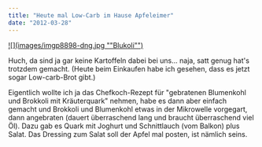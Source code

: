 ```yaml
---
title: "Heute mal Low-Carb im Hause Apfeleimer"
date: "2012-03-28"
---
```


[![](images/imgp8898-dng.jpg ""Blukoli"")](http://apfeleimer.wordpress.com/2012/03/28/heute-mal-low-carb-im-hause-apfeleimer/imgp8898-dng/)

Huch, da sind ja gar keine Kartoffeln dabei bei uns... naja, satt genug hat's trotzdem gemacht. (Heute beim Einkaufen habe ich gesehen, dass es jetzt sogar Low-carb-Brot gibt.)

Eigentlich wollte ich ja das Chefkoch-Rezept für "gebratenen Blumenkohl und Brokkoli mit Kräuterquark" nehmen, habe es dann aber einfach gemacht und Brokkoli und Blumenkohl etwas in der Mikrowelle vorgegart, dann angebraten (dauert überraschend lang und braucht überraschend viel Öl). Dazu gab es Quark mit Joghurt und Schnittlauch (vom Balkon) plus Salat. Das Dressing zum Salat soll der Apfel mal posten, ist nämlich seins.

